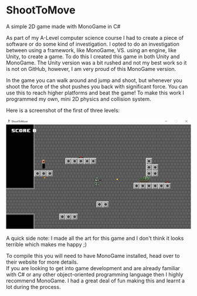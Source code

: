 # ShootToMove
A simple 2D game made with MonoGame in C#  

As part of my A-Level computer science course I had to create a piece of software or do some kind of investigation.
I opted to do an investigation between using a framework, like MonoGame, VS. using an engine, like Unity, to create a game.
To do this I created this game in both Unity and MonoGame. The Unity version was a bit rushed and not my best work so it 
is not on GitHub, however, I am very proud of this MonoGame version.  

In the game you can walk around and jump and shoot, but whenever you shoot the force of the shot pushes you back with significant force.
You can use this to reach higher platforms and beat the game! To make this work I programmed my own, mini 2D physics and collision system.

Here is a screenshot of the first of three levels:  

<img src="gameplay.png" width="800" height=auto />  

A quick side note: I made all the art for this game and I don't think it looks terrible which makes me happy ;)

To compile this you will need to have MonoGame installed, head over to their website for more details.  
If you are looking to get into game development and are already familiar with C# or any other object-oriented 
programming language then I highly recommend MonoGame. I had a great deal of fun making this and learnt a lot during the process.
